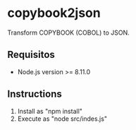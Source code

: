 # copybook2json
Transform COPYBOOK (COBOL) to JSON.

## Requisitos
* Node.js version >= 8.11.0

## Instructions
1. Install as "npm install"
2. Execute as "node src/indes.js"

